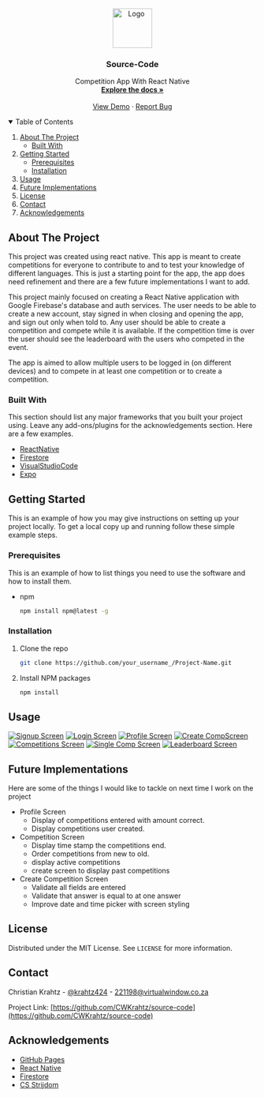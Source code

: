 <!-- PROJECT LOGO -->
<br />
<p align="center">
  <a href="https://github.com/CWKrahtz/source-code">
    <img src="assets/icon.png" alt="Logo" width="80" height="80">
  </a>

  <h3 align="center">Source-Code</h3>

  <p align="center">
    Competition App With React Native
    <br />
    <a href="https://github.com/CWKrahtz/source-code"><strong>Explore the docs »</strong></a>
    <br />
    <br />
    <a href="https://drive.google.com/file/d/1StSzDfFb9s9ER3YyAr5cXMBzXbXhh-LZ/view?usp=sharing">View Demo</a>
    ·
    <a href="[https://github.com/othneildrew/Best-README-Template/issues](https://github.com/CWKrahtz/source-code/issues)">Report Bug</a>
  </p>
</p>



<!-- TABLE OF CONTENTS -->
<details open="open">
  <summary>Table of Contents</summary>
  <ol>
    <li>
      <a href="#about-the-project">About The Project</a>
      <ul>
        <li><a href="#built-with">Built With</a></li>
      </ul>
    </li>
    <li>
      <a href="#getting-started">Getting Started</a>
      <ul>
        <li><a href="#prerequisites">Prerequisites</a></li>
        <li><a href="#installation">Installation</a></li>
      </ul>
    </li>
    <li><a href="#usage">Usage</a></li>
    <li><a href="#future-implementations">Future Implementations</a></li>
    <li><a href="#license">License</a></li>
    <li><a href="#contact">Contact</a></li>
    <li><a href="#acknowledgements">Acknowledgements</a></li>
  </ol>
</details>



<!-- ABOUT THE PROJECT -->
## About The Project

This project was created using react native. This app is meant to create competitions for everyone to contribute to and to test your knowledge of different languages. 
This is just a starting point for the app, the app does need refinement and there are a few future implementations I want to add.

This project mainly focused on creating a React Native application with Google Firebase's database and auth services. The user needs to be able to create a new account, stay signed in when closing and opening the app, and sign out only when told to.
Any user should be able to create a competition and compete while it is available. If the competition time is over the user should see the leaderboard with the users who competed in the event.

The app is aimed to allow multiple users to be logged in (on different devices) and to compete in at least one competition or to create a competition.

### Built With

This section should list any major frameworks that you built your project using. Leave any add-ons/plugins for the acknowledgements section. Here are a few examples.
* [ReactNative](https://reactnative.dev/docs/environment-setup)
* [Firestore](https://firebase.google.com/docs/firestore)
* [VisualStudioCode](https://code.visualstudio.com/)
* [Expo](https://expo.dev/)



<!-- GETTING STARTED -->
## Getting Started

This is an example of how you may give instructions on setting up your project locally.
To get a local copy up and running follow these simple example steps.

### Prerequisites

This is an example of how to list things you need to use the software and how to install them.
* npm
  ```sh
  npm install npm@latest -g
  ```

### Installation

1. Clone the repo
   ```sh
   git clone https://github.com/your_username_/Project-Name.git
   ```
2. Install NPM packages
   ```sh
   npm install
   ```

<!-- USAGE EXAMPLES -->
## Usage
  [![Signup Screen][signup-screenshot]](https://github.com/CWKrahtz/source-code)
  [![Login Screen][login-screenshot]](https://github.com/CWKrahtz/source-code)
  [![Profile Screen][profile-screenshot]](https://github.com/CWKrahtz/source-code)
  [![Create CompScreen][create-screenshot]](https://github.com/CWKrahtz/source-code)
  [![Competitions Screen][comp-screenshot]](https://github.com/CWKrahtz/source-code)
  [![Single Comp Screen][single-screenshot]](https://github.com/CWKrahtz/source-code)
  [![Leaderboard Screen][leader-screenshot]](https://github.com/CWKrahtz/source-code)


<!-- Future Implementations -->
## Future Implementations
Here are some of the things I would like to tackle on next time I work on the project
* Profile Screen
  * Display of competitions entered with amount correct.
  * Display competitions user created.
* Competition Screen
  * Display time stamp the competitions end.
  * Order competitions from new to old.
  * display active competitions
  * create screen to display past competitions
* Create Competition Screen
  * Validate all fields are entered
  * Validate that answer is equal to at one answer
  * Improve date and time picker with screen styling
  
<!-- LICENSE -->
## License

Distributed under the MIT License. See `LICENSE` for more information.



<!-- CONTACT -->
## Contact

Christian Krahtz - [@krahtz424](https://instagram.com/krahtz424) - 221198@virtualwindow.co.za

Project Link: [https://github.com/CWKrahtz/source-code](https://github.com/CWKrahtz/source-code)



<!-- ACKNOWLEDGEMENTS -->
## Acknowledgements
* [GitHub Pages](https://pages.github.com)
* [React Native](https://reactnative.dev/docs/environment-setup)
* [Firestore](https://firebase.google.com/docs/firestore)
* [CS Strijdom](https://github.com/DanteCS25)


<!-- MARKDOWN LINKS & IMAGES -->
<!-- https://www.markdownguide.org/basic-syntax/#reference-style-links -->
[comp-screenshot]: assets/screenshot.jpeg
[signup-screenshot]: assets/screenshot3.jpeg
[login-screenshot]: assets/screenshot2.jpeg
[profile-screenshot]: assets/screenshot4.jpeg
[create-screenshot]: assets/screenshot5.jpeg
[single-screenshot]: assets/screenshot6.jpeg
[leader-screenshot]: assets/screenshot7.jpeg
